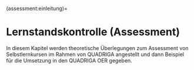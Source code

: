 (assessment:einleitung)=
# Lernstandskontrolle (Assessment)

In diesem Kapitel werden theoretische Überlegungen zum Assessment von
Selbstlernkursen im Rahmen von QUADRIGA angestellt und dann Beispiel für die
Umsetzung in den QUADRIGA OER gegeben.
